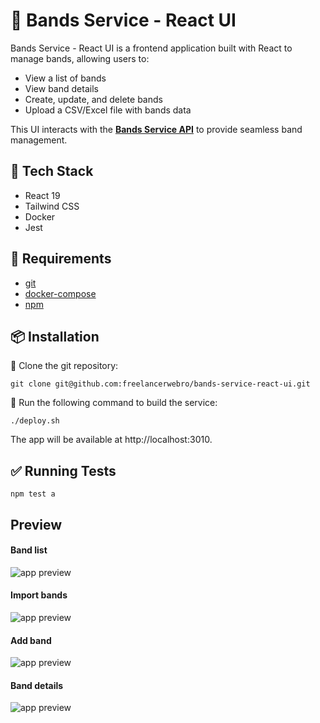 # 🎵 Bands Service - React UI

Bands Service - React UI is a frontend application built with React to manage bands, allowing users to:

- View a list of bands
- View band details
- Create, update, and delete bands
- Upload a CSV/Excel file with bands data

This UI interacts with the **[Bands Service API](https://github.com/freelancerwebro/bands-service)** to provide seamless band management.

## 🔧 Tech Stack

- React 19
- Tailwind CSS
- Docker
- Jest

## 🔧 Requirements

- [git](https://github.com/git-guides/install-git)
- [docker-compose](https://docs.docker.com/compose/install/)
- [npm](https://docs.npmjs.com/downloading-and-installing-node-js-and-npm)

## 📦 Installation

🔹 Clone the git repository:

```
git clone git@github.com:freelancerwebro/bands-service-react-ui.git
```

🔹 Run the following command to build the service:

```
./deploy.sh
```

The app will be available at http://localhost:3010.

## ✅ Running Tests

```
npm test a
```

## Preview

#### Band list
![app preview](https://raw.githubusercontent.com/freelancerwebro/bands-service-react-ui/blob/main/public/images/list.png)

#### Import bands
![app preview](https://raw.githubusercontent.com/freelancerwebro/bands-service-react-ui/blob/main/public/images/import.png)

#### Add band
![app preview](https://raw.githubusercontent.com/freelancerwebro/bands-service-react-ui/blob/main/public/images/add.png)

#### Band details
![app preview](https://raw.githubusercontent.com/freelancerwebro/bands-service-react-ui/blob/main/public/images/details.png)